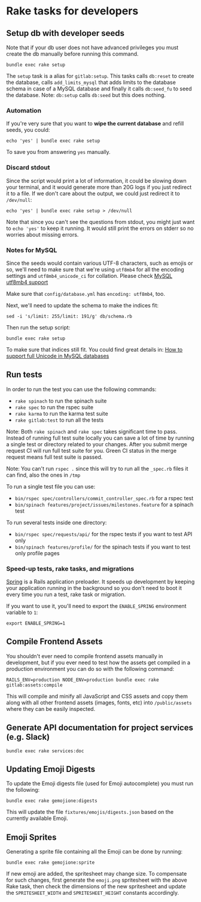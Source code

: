 # Rake tasks for developers

## Setup db with developer seeds

Note that if your db user does not have advanced privileges you must create the db manually before running this command.

```
bundle exec rake setup
```

The `setup` task is a alias for `gitlab:setup`.
This tasks calls `db:reset` to create the database, calls `add_limits_mysql` that adds limits to the database schema in case of a MySQL database and finally it calls `db:seed_fu` to seed the database.
Note: `db:setup` calls `db:seed` but this does nothing.

### Automation

If you're very sure that you want to **wipe the current database** and refill
seeds, you could:

``` shell
echo 'yes' | bundle exec rake setup
```

To save you from answering `yes` manually.

### Discard stdout

Since the script would print a lot of information, it could be slowing down
your terminal, and it would generate more than 20G logs if you just redirect
it to a file. If we don't care about the output, we could just redirect it to
`/dev/null`:

``` shell
echo 'yes' | bundle exec rake setup > /dev/null
```

Note that since you can't see the questions from stdout, you might just want
to `echo 'yes'` to keep it running. It would still print the errors on stderr
so no worries about missing errors.

### Notes for MySQL

Since the seeds would contain various UTF-8 characters, such as emojis or so,
we'll need to make sure that we're using `utf8mb4` for all the encoding
settings and `utf8mb4_unicode_ci` for collation. Please check
[MySQL utf8mb4 support](../install/database_mysql.md#mysql-utf8mb4-support)

Make sure that `config/database.yml` has `encoding: utf8mb4`, too.

Next, we'll need to update the schema to make the indices fit:

``` shell
sed -i 's/limit: 255/limit: 191/g' db/schema.rb
```

Then run the setup script:

``` shell
bundle exec rake setup
```

To make sure that indices still fit. You could find great details in:
[How to support full Unicode in MySQL databases](https://mathiasbynens.be/notes/mysql-utf8mb4)

## Run tests

In order to run the test you can use the following commands:
- `rake spinach` to run the spinach suite
- `rake spec` to run the rspec suite
- `rake karma` to run the karma test suite
- `rake gitlab:test` to run all the tests

Note: Both `rake spinach` and `rake spec` takes significant time to pass.
Instead of running full test suite locally you can save a lot of time by running
a single test or directory related to your changes. After you submit merge request
CI will run full test suite for you. Green CI status in the merge request means
full test suite is passed.

Note: You can't run `rspec .` since this will try to run all the `_spec.rb`
files it can find, also the ones in `/tmp`

To run a single test file you can use:

- `bin/rspec spec/controllers/commit_controller_spec.rb` for a rspec test
- `bin/spinach features/project/issues/milestones.feature` for a spinach test

To run several tests inside one directory:

- `bin/rspec spec/requests/api/` for the rspec tests if you want to test API only
- `bin/spinach features/profile/` for the spinach tests if you want to test only profile pages

### Speed-up tests, rake tasks, and migrations

[Spring](https://github.com/rails/spring) is a Rails application preloader. It
speeds up development by keeping your application running in the background so
you don't need to boot it every time you run a test, rake task or migration.

If you want to use it, you'll need to export the `ENABLE_SPRING` environment
variable to `1`:

```
export ENABLE_SPRING=1
```

## Compile Frontend Assets

You shouldn't ever need to compile frontend assets manually in development, but
if you ever need to test how the assets get compiled in a production
environment you can do so with the following command:

```
RAILS_ENV=production NODE_ENV=production bundle exec rake gitlab:assets:compile
```

This will compile and minify all JavaScript and CSS assets and copy them along
with all other frontend assets (images, fonts, etc) into `/public/assets` where
they can be easily inspected.

## Generate API documentation for project services (e.g. Slack)

```
bundle exec rake services:doc
```

## Updating Emoji Digests

To update the Emoji digests file (used for Emoji autocomplete) you must run the
following:

```
bundle exec rake gemojione:digests
```

This will update the file `fixtures/emojis/digests.json` based on the currently
available Emoji.

## Emoji Sprites

Generating a sprite file containing all the Emoji can be done by running:

```
bundle exec rake gemojione:sprite
```

If new emoji are added, the spritesheet may change size. To compensate for
such changes, first generate the `emoji.png` spritesheet with the above Rake
task, then check the dimensions of the new spritesheet and update the
`SPRITESHEET_WIDTH` and `SPRITESHEET_HEIGHT` constants accordingly.
